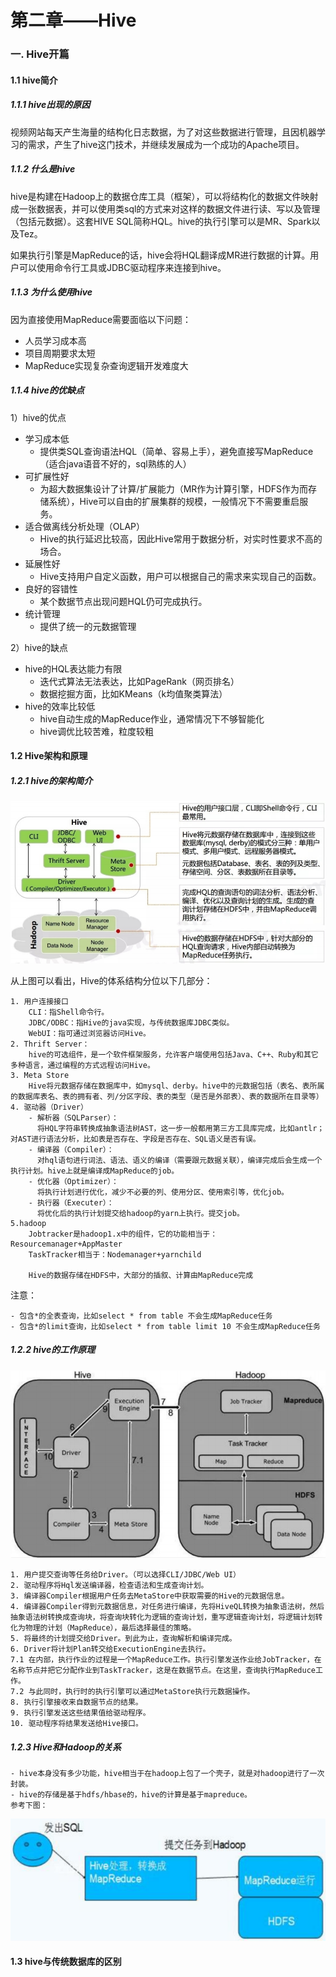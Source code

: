 # 第二章——Hive

### 一. Hive开篇

#### 1.1 hive简介

##### 1.1.1 hive出现的原因

视频网站每天产生海量的结构化日志数据，为了对这些数据进行管理，且因机器学习的需求，产生了hive这门技术，并继续发展成为一个成功的Apache项目。



##### 1.1.2 什么是hive

hive是构建在Hadoop上的数据仓库工具（框架），可以将结构化的数据文件映射成一张数据表，并可以使用类sql的方式来对这样的数据文件进行读、写以及管理（包括元数据）。这套HIVE SQL简称HQL。hive的执行引擎可以是MR、Spark以及Tez。

如果执行引擎是MapReduce的话，hive会将HQL翻译成MR进行数据的计算。用户可以使用命令行工具或JDBC驱动程序来连接到hive。



##### 1.1.3 为什么使用hive

因为直接使用MapReduce需要面临以下问题：

- 人员学习成本高
- 项目周期要求太短
- MapReduce实现复杂查询逻辑开发难度大



##### 1.1.4 hive的优缺点

1）hive的优点

- 学习成本低
  - 提供类SQL查询语法HQL（简单、容易上手），避免直接写MapReduce（适合java语音不好的，sql熟练的人）
- 可扩展性好
  - 为超大数据集设计了计算/扩展能力（MR作为计算引擎，HDFS作为而存储系统），Hive可以自由的扩展集群的规模，一般情况下不需要重启服务。
- 适合做离线分析处理（OLAP）
  - Hive的执行延迟比较高，因此Hive常用于数据分析，对实时性要求不高的场合。
- 延展性好
  - Hive支持用户自定义函数，用户可以根据自己的需求来实现自己的函数。
- 良好的容错性
  - 某个数据节点出现问题HQL仍可完成执行。
- 统计管理
  - 提供了统一的元数据管理

2）hive的缺点

- hive的HQL表达能力有限
  - 迭代式算法无法表达，比如PageRank（网页排名）
  - 数据挖掘方面，比如KMeans（k均值聚类算法）
- hive的效率比较低
  - hive自动生成的MapReduce作业，通常情况下不够智能化
  - hive调优比较苦难，粒度较粗



#### 1.2 Hive架构和原理

##### 1.2.1 hive的架构简介

![1658901008483](assets/1658901008483.png)

从上图可以看出，Hive的体系结构分位以下几部分：

~~~
1. 用户连接接口
	CLI：指Shell命令行。
	JDBC/ODBC：指Hive的java实现，与传统数据库JDBC类似。
	WebUI：指可通过浏览器访问Hive。
2. Thrift Server：
	hive的可选组件，是一个软件框架服务，允许客户端使用包括Java、C++、Ruby和其它多种语言，通过编程的方式远程访问Hive。
3. Meta Store
	Hive将元数据存储在数据库中，如mysql、derby。hive中的元数据包括（表名、表所属的数据库表名、表的拥有者、列/分区字段、表的类型（是否是外部表）、表的数据所在目录等）
4. 驱动器（Driver）
	- 解析器（SQLParser）：
	  将HQL字符串转换成抽象语法树AST，这一步一般都用第三方工具库完成，比如antlr；对AST进行语法分析，比如表是否存在、字段是否存在、SQL语义是否有误。
	- 编译器（Compiler）：
	  对hql语句进行词法、语法、语义的编译（需要跟元数据关联），编译完成后会生成一个执行计划。hive上就是编译成MapReduce的job。
	- 优化器（Optimizer）：
	  将执行计划进行优化，减少不必要的列、使用分区、使用索引等，优化job。
    - 执行器（Executer）：
      将优化后的执行计划提交给hadoop的yarn上执行。提交job。
5.hadoop
	Jobtracker是hadoop1.x中的组件，它的功能相当于：Resourcemanager+AppMaster
	TaskTracker相当于：Nodemanager+yarnchild
	
	Hive的数据存储在HDFS中，大部分的插叙、计算由MapReduce完成
~~~

注意：

~~~~
- 包含*的全表查询，比如select * from table 不会生成MapReduce任务
- 包含*的limit查询，比如select * from table limit 10 不会生成MapReduce任务
~~~~



##### 1.2.2 hive的工作原理

![1658902341763](assets/1658902341763.png)

~~~
1. 用户提交查询等任务给Driver。（可以选择CLI/JDBC/Web UI）
2. 驱动程序将Hql发送编译器，检查语法和生成查询计划。
3. 编译器Compiler根据用户任务去MetaStore中获取需要的Hive的元数据信息。
4. 编译器Compiler得到元数据信息，对任务进行编译，先将HiveQL转换为抽象语法树，然后抽象语法树转换成查询块，将查询块转化为逻辑的查询计划，重写逻辑查询计划，将逻辑计划转化为物理的计划（MapReduce），最后选择最佳的策略。
5. 将最终的计划提交给Driver。到此为止，查询解析和编译完成。
6. Driver将计划Plan转交给ExecutionEngine去执行。
7.1 在内部，执行作业的过程是一个MapReduce工作。执行引擎发送作业给JobTracker，在名称节点并把它分配作业到TaskTracker，这是在数据节点。在这里，查询执行MapReduce工作。
7.2 与此同时，执行时的执行引擎可以通过MetaStore执行元数据操作。
8. 执行引擎接收来自数据节点的结果。
9. 执行引擎发送这些结果值给驱动程序。
10. 驱动程序将结果发送给Hive接口。
~~~



##### 1.2.3 Hive和Hadoop的关系

~~~
- hive本身没有多少功能，hive相当于在hadoop上包了一个壳子，就是对hadoop进行了一次封装。
- hive的存储是基于hdfs/hbase的，hive的计算是基于mapreduce。
参考下图：
~~~

![1672735124222](assets/1672735124222.png)



#### 1.3 hive与传统数据库的区别

